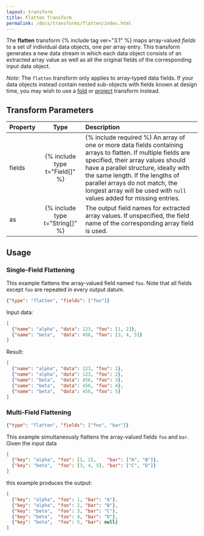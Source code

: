 ```yaml
---
layout: transform
title: Flatten Transform
permalink: /docs/transforms/flatten/index.html
---
```


The **flatten** transform {% include tag ver="3.1" %} maps array-valued _fields_ to a set of individual data objects, one per array entry. This transform generates a new data stream in which each data object consists of an extracted array value as well as all the original fields of the corresponding input data object.

_Note:_ The `flatten` transform only applies to array-typed data fields. If your data objects instead contain nested sub-objects with fields known at design time, you may wish to use a [fold](../fold) or [project](../project) transform instead.


## Transform Parameters

| Property            | Type                            | Description   |
| :------------------ | :-----------------------------: | :------------ |
| fields              | {% include type t="Field[]" %}  | {% include required %} An array of one or more data fields containing arrays to flatten. If multiple fields are specified, their array values should have a parallel structure, ideally with the same length. If the lengths of parallel arrays do not match, the longest array will be used with `null` values added for missing entries.|
| as                  | {% include type t="String[]" %} | The output field names for extracted array values. If unspecified, the field name of the corresponding array field is used.|

## Usage

### Single-Field Flattening

This example flattens the array-valued field named `foo`. Note that all fields except `foo` are repeated in every output datum.

```json
{"type": "flatten", "fields": ["foo"]}
```

Input data:

```json
[
  {"name": "alpha", "data": 123, "foo": [1, 2]},
  {"name": "beta",  "data": 456, "foo": [3, 4, 5]}
]
```

Result:

```json
[
  {"name": "alpha", "data": 123, "foo": 1},
  {"name": "alpha", "data": 123, "foo": 2},
  {"name": "beta",  "data": 456, "foo": 3},
  {"name": "beta",  "data": 456, "foo": 4},
  {"name": "beta",  "data": 456, "foo": 5}
]
```

### Multi-Field Flattening

```json
{"type": "flatten", "fields": ["foo", "bar"]}
```

This example simultaneously flattens the array-valued fields `foo` and `bar`. Given the input data

```json
[
  {"key": "alpha", "foo": [1, 2],    "bar": ["A", "B"]},
  {"key": "beta",  "foo": [3, 4, 5], "bar": ["C", "D"]}
]
```

this example produces the output:

```json
[
  {"key": "alpha", "foo": 1, "bar": "A"},
  {"key": "alpha", "foo": 2, "bar": "B"},
  {"key": "beta",  "foo": 3, "bar": "C"},
  {"key": "beta",  "foo": 4, "bar": "D"},
  {"key": "beta",  "foo": 5, "bar": null}
]
```
